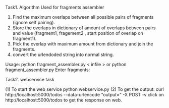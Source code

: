 Task1.
Algorithm Used for fragments assembler
1. Find the maximum overlaps between all possible pairs of fragments (ignore self pairing).
2. Store the overlaps in dictionary of amount of overlaps between pairs and value (fragment1, fragement2 , start position of overlap on fragment1).
3. Pick the overlap with maximum amount from dictionary and join the fragments.
4. convert the urlendoded string into normal string.

Usage: 
 python fragment_assembler.py 	&lt; infile	&gt;
or 
python fragment_assembler.py
Enter fragments:

Task2. webservice task

(1) To start the web service 
python webservice.py
(2) To get the output:
curl http://localhost:5000/todos --data-urlencode "output=<fragments>" -X POST -v
click on http://localhost:5000/todos to get the response on web.

